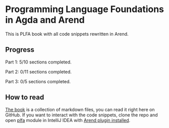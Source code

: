 # Programming Language Foundations in Agda and Arend

This is PLFA book with all code snippets rewritten in Arend.

## Progress

Part 1: 5/10 sections completed.

Part 2: 0/11 sections completed.

Part 3: 0/5 sections completed.

## How to read

[The book](src-arend/plfa/README.md) is a collection of markdown files, you can read it right here on GitHub. If you want to interact with the code snippets, clone the repo and open [plfa](src-arend/plfa) module in IntelliJ IDEA with [Arend plugin installed](https://arend-lang.github.io/documentation/getting-started).
